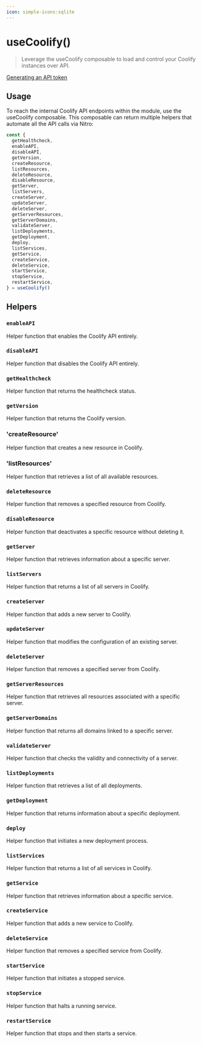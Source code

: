 ```yaml
---
icon: simple-icons:sqlite
---
```


# useCoolify()

> Leverage the useCoolify composable to load and control your Coolify instances over API.

<!-- :read-more{to=""} -->

[Generating an API token](https://coolify.io/docs/api-reference/authorization)

## Usage

To reach the internal Coolify API endpoints within the module, use the useCoolify composable. 
This composable can return multiple helpers that automate all the API calls via Nitro:

```ts
const { 
  getHealthcheck,
  enableAPI,
  disableAPI,
  getVersion,
  createResource,
  listResources,
  deleteResource,
  disableResource,
  getServer,
  listServers,
  createServer,
  updateServer,
  deleteServer,
  getServerResources,
  getServerDomains,
  validateServer,
  listDeployments,
  getDeployment,
  deploy,
  listServices,
  getService,
  createService,
  deleteService,
  startService,
  stopService,
  restartService,
} = useCoolify()

```

## Helpers

### `enableAPI`

Helper function that enables the Coolify API entirely.

### `disableAPI`

Helper function that disables the Coolify API entirely.

### `getHealthcheck`

Helper function that returns the healthcheck status.

### `getVersion`

Helper function that returns the Coolify version.

### 'createResource'

Helper function that creates a new resource in Coolify.

### 'listResources'

Helper function that retrieves a list of all available resources.

### `deleteResource`

Helper function that removes a specified resource from Coolify.

### `disableResource`

Helper function that deactivates a specific resource without deleting it.

### `getServer`

Helper function that retrieves information about a specific server.

### `listServers`

Helper function that returns a list of all servers in Coolify.

### `createServer`

Helper function that adds a new server to Coolify.

### `updateServer`

Helper function that modifies the configuration of an existing server.

### `deleteServer`

Helper function that removes a specified server from Coolify.

### `getServerResources`

Helper function that retrieves all resources associated with a specific server.

### `getServerDomains`

Helper function that returns all domains linked to a specific server.

### `validateServer`

Helper function that checks the validity and connectivity of a server.

### `listDeployments`

Helper function that retrieves a list of all deployments.

### `getDeployment`

Helper function that returns information about a specific deployment.

### `deploy`

Helper function that initiates a new deployment process.

### `listServices`

Helper function that returns a list of all services in Coolify.

### `getService`

Helper function that retrieves information about a specific service.

### `createService`

Helper function that adds a new service to Coolify.

### `deleteService`

Helper function that removes a specified service from Coolify.

### `startService`

Helper function that initiates a stopped service.

### `stopService`

Helper function that halts a running service.

### `restartService`

Helper function that stops and then starts a service.